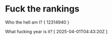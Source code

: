 # Fuck the rankings

Who the hell am I?
{ 12314940 }

What fucking year is it?
[ 2025-04-01T04:43:20Z ]
